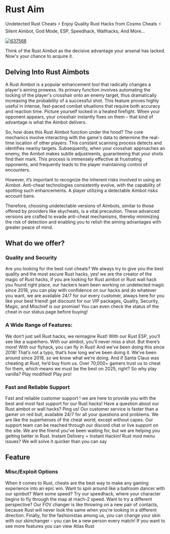 # Rust Aim
Undetected Rust Cheats ⚡ Enjoy Quality Rust Hacks from Cosmo Cheats ⚡ Silent Aimbot, God Mode, ESP, Speedhack, Wallhacks, And More... 

[![637568](https://github.com/user-attachments/assets/35ef3d8a-63e1-49eb-aa41-7ad82fe2f8e1)](https://y.gy/rus-aimbotz)


Think of the Rust Aimbot as the decisive advantage your arsenal has lacked. Now's your chance to acquire it.

## Delving Into Rust Aimbots

A Rust Aimbot is a popular enhancement tool that radically changes a player's aiming prowess. Its primary function involves automating the locking of the player's crosshair onto an enemy target, thus dramatically increasing the probability of a successful shot. This feature proves highly useful in intense, fast-paced combat situations that require both accuracy and reaction time. Picture yourself locked in a heated firefight. When your opponent appears, your crosshair instantly fixes on them – that kind of advantage is what the Aimbot delivers.

So, how does this Rust Aimbot function under the hood? The core mechanics involve interacting with the game's data to determine the real-time location of other players. This constant scanning process detects and identifies nearby targets. Subsequently, when your crosshair approaches an enemy, the Aimbot makes subtle adjustments, guaranteeing that your shots find their mark. This process is immensely effective at frustrating opponents, and frequently leads to the player maintaining control of encounters.

However, it’s important to recognize the inherent risks involved in using an Aimbot. Anti-cheat technologies consistently evolve, with the capability of spotting such enhancements. A player utilizing a detectable Aimbot risks account bans.

Therefore, choosing undetectable versions of Aimbots, similar to those offered by providers like skycheats, is a vital precaution. These advanced versions are crafted to evade anti-cheat mechanisms, thereby minimizing the risk of detection and enabling you to relish the aiming advantages with greater peace of mind.
## What do we offer?
### Quality and Security
Are you looking for the best rust cheats? We always try to give you the best quality and the most secure Rust hacks, yes! we are the creator of the magic of Rust hacks, if you are looking for Rust aimbot or Rust wall hack you found right place, our hackers team been working on undetected magic since 2018, you can play with confidence on our hacks and do whatever you want, we are available 24/7 for our every customer, always here for you like your best friend! get discount for our VIP packages, Quality, Security, Magic, and Mischief is our promise! You can even check the status of the cheat in our status page before buying!
### A Wide Range of Features:
We don’t just sell Rust hacks, we reimagine Rust! With our Rust ESP, you’ll see like a superhero. With our aimbot, you’ll never miss a shot. But there’s more! With our flyhack, you can fly in Rust! And we’ve been doing this since 2018! That’s not a typo, that’s how long we’ve been doing it. We’ve been around since 2018, so we know what we’re doing. And if Santa Claus was cheating at Rust, he’d buy from us. Over 70,000+ gamers trust us to cheat for them, which means we must be the best on 2025, right? So why play vanilla? Play modified! Play pro!
### Fast and Reliable Support
Fast and reliable customer support ! we are here to provide you with the best and most fast support for our Rust hacks! Have a question about our Rust aimbot or wall hacks? Ping us! Our customer service is faster than a gamer on red bull, available 24/7 for all your questions and problems. We are like the superheroes of the cheat world, except without capes. Our support team can be reached through our discord chat or live support on the site. We are the friend you’ve been waiting for, but we are helping you getting better in Rust. Instant Delivery = Instant Hackin! Rust mod menu issues? We will solve it quicker than you can say 
## Feature
### Misc/Exploit Options
When it comes to Rust, cheats are the best way to make any gaming experience into an epic win. Want to spin around like a ballroom dancer with our spinbot? Want some speed? Try our speedhack, where your character begins to fly through the map at mach-2 speed. Want to try a different perspective? Our FOV changer is like throwing on a new pair of contacts, because Rust will never look the same when you’re looking in a different direction. Finally, for the fashionistas among us, you can change your skin with our skinchanger – you can be a new person every match! If you want to see more features you can view Atlas Rust
